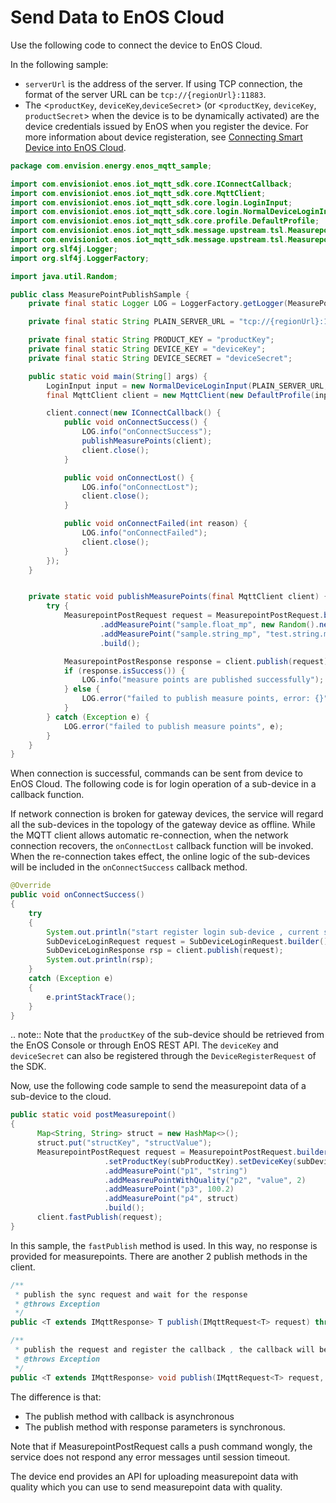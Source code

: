 # Send Data to EnOS Cloud

Use the following code to connect the device to EnOS Cloud.

In the following sample:
- `serverUrl` is the address of the server. If using TCP connection, the format of the server URL can be `tcp://{regionUrl}:11883`. 
- The <`productKey`, `deviceKey`,`deviceSecret`> (or <`productKey`, `deviceKey`,  `productSecret`> when the device is to be dynamically activated) are the device credentials issued by EnOS when you register the device. For more information about device registeration, see [Connecting Smart Device into EnOS Cloud](/docs/device-connection/en/2.0.8/quickstart/gettingstarted_device_connection).

```java
package com.envision.energy.enos_mqtt_sample;

import com.envisioniot.enos.iot_mqtt_sdk.core.IConnectCallback;
import com.envisioniot.enos.iot_mqtt_sdk.core.MqttClient;
import com.envisioniot.enos.iot_mqtt_sdk.core.login.LoginInput;
import com.envisioniot.enos.iot_mqtt_sdk.core.login.NormalDeviceLoginInput;
import com.envisioniot.enos.iot_mqtt_sdk.core.profile.DefaultProfile;
import com.envisioniot.enos.iot_mqtt_sdk.message.upstream.tsl.MeasurepointPostRequest;
import com.envisioniot.enos.iot_mqtt_sdk.message.upstream.tsl.MeasurepointPostResponse;
import org.slf4j.Logger;
import org.slf4j.LoggerFactory;

import java.util.Random;

public class MeasurePointPublishSample {
    private final static Logger LOG = LoggerFactory.getLogger(MeasurePointPublishSample.class);

    private final static String PLAIN_SERVER_URL = "tcp://{regionUrl}:11883";

    private final static String PRODUCT_KEY = "productKey";
    private final static String DEVICE_KEY = "deviceKey";
    private final static String DEVICE_SECRET = "deviceSecret";

    public static void main(String[] args) {
        LoginInput input = new NormalDeviceLoginInput(PLAIN_SERVER_URL, PRODUCT_KEY, DEVICE_KEY, DEVICE_SECRET);
        final MqttClient client = new MqttClient(new DefaultProfile(input));

        client.connect(new IConnectCallback() {
            public void onConnectSuccess() {
                LOG.info("onConnectSuccess");
                publishMeasurePoints(client);
                client.close();
            }

            public void onConnectLost() {
                LOG.info("onConnectLost");
                client.close();
            }

            public void onConnectFailed(int reason) {
                LOG.info("onConnectFailed");
                client.close();
            }
        });
    }


    private static void publishMeasurePoints(final MqttClient client) {
        try {
            MeasurepointPostRequest request = MeasurepointPostRequest.builder()
                    .addMeasurePoint("sample.float_mp", new Random().nextFloat())
                    .addMeasurePoint("sample.string_mp", "test.string.mp")
                    .build();

            MeasurepointPostResponse response = client.publish(request);
            if (response.isSuccess()) {
                LOG.info("measure points are published successfully");
            } else {
                LOG.error("failed to publish measure points, error: {}", response.getMessage());
            }
        } catch (Exception e) {
            LOG.error("failed to publish measure points", e);
        }
    }
}
```

When connection is successful, commands can be sent from device to EnOS Cloud. The following code is for login operation of a sub-device in a callback function.  

If network connection is broken for gateway devices, the service will regard all the sub-devices in the topology of the gateway device as offline. While the MQTT client allows automatic re-connection, when the network connection recovers, the `onConnectLost` callback function will be invoked. When the re-connection takes effect, the online logic of the sub-devices will be included in the `onConnectSuccess` callback method.

```java
@Override
public void onConnectSuccess()
{
    try
    {
        System.out.println("start register login sub-device , current status : " + client.isConnected());
        SubDeviceLoginRequest request = SubDeviceLoginRequest.builder().setSubDeviceInfo(subProductKey, subDeviceKey, subDeviceSecret).build();
        SubDeviceLoginResponse rsp = client.publish(request);
        System.out.println(rsp);
    }
    catch (Exception e)
    {
        e.printStackTrace();
    }
}
```

.. note:: Note that the `productKey` of the sub-device should be retrieved from the EnOS Console or through EnOS REST API. The `deviceKey` and `deviceSecret` can also be registered through the `DeviceRegisterRequest` of the SDK.

Now, use the following code sample to send the measurepoint data of a sub-device to the cloud.

```java
public static void postMeasurepoint()
{
      Map<String, String> struct = new HashMap<>();
      struct.put("structKey", "structValue");
      MeasurepointPostRequest request = MeasurepointPostRequest.builder()
                     .setProductKey(subProductKey).setDeviceKey(subDeviceKey)
                     .addMeasurePoint("p1", "string")
                     .addMeasreuPointWithQuality("p2", "value", 2)
                     .addMeasurePoint("p3", 100.2)
                     .addMeasurePoint("p4", struct)
                     .build();
      client.fastPublish(request);
}
```

In this sample, the `fastPublish` method is used. In this way, no response is provided for measurepoints. There are another 2 publish methods in the client.

```java
/**
 * publish the sync request and wait for the response
 * @throws Exception
 */
public <T extends IMqttResponse> T publish(IMqttRequest<T> request) throws Exception

/**
 * publish the request and register the callback , the callback will be called when rcv the response
 * @throws Exception
 */
public <T extends IMqttResponse> void publish(IMqttRequest<T> request, IResponseCallback<T> callback)
```

The difference is that:
- The publish method with callback is asynchronous
- The publish method with response parameters is synchronous. 

Note that if MeasurepointPostRequest calls a push command wongly,  the service does not respond any error messages until session timeout.

The device end provides an API for uploading measurepoint data with quality which you can use to send measurepoint data with quality.
<!--what is the name of this API?-->